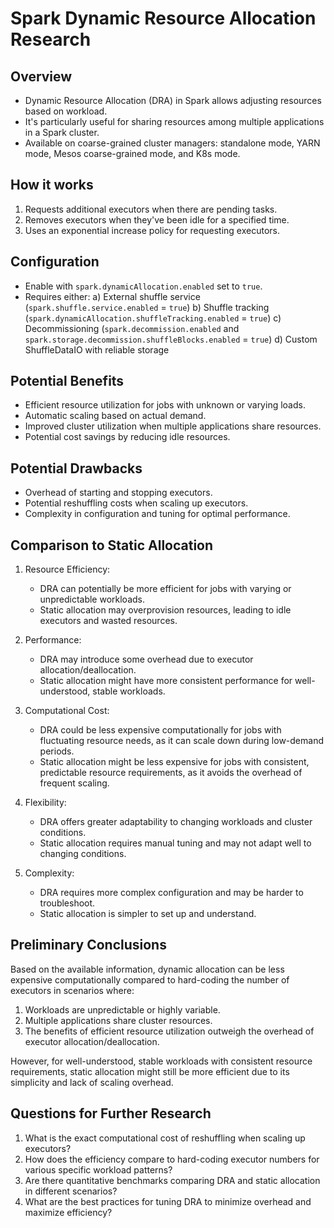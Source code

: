 # Spark Dynamic Resource Allocation Research

## Overview
- Dynamic Resource Allocation (DRA) in Spark allows adjusting resources based on workload.
- It's particularly useful for sharing resources among multiple applications in a Spark cluster.
- Available on coarse-grained cluster managers: standalone mode, YARN mode, Mesos coarse-grained mode, and K8s mode.

## How it works
1. Requests additional executors when there are pending tasks.
2. Removes executors when they've been idle for a specified time.
3. Uses an exponential increase policy for requesting executors.

## Configuration
- Enable with `spark.dynamicAllocation.enabled` set to `true`.
- Requires either:
  a) External shuffle service (`spark.shuffle.service.enabled` = `true`)
  b) Shuffle tracking (`spark.dynamicAllocation.shuffleTracking.enabled` = `true`)
  c) Decommissioning (`spark.decommission.enabled` and `spark.storage.decommission.shuffleBlocks.enabled` = `true`)
  d) Custom ShuffleDataIO with reliable storage

## Potential Benefits
- Efficient resource utilization for jobs with unknown or varying loads.
- Automatic scaling based on actual demand.
- Improved cluster utilization when multiple applications share resources.
- Potential cost savings by reducing idle resources.

## Potential Drawbacks
- Overhead of starting and stopping executors.
- Potential reshuffling costs when scaling up executors.
- Complexity in configuration and tuning for optimal performance.

## Comparison to Static Allocation
1. Resource Efficiency:
   - DRA can potentially be more efficient for jobs with varying or unpredictable workloads.
   - Static allocation may overprovision resources, leading to idle executors and wasted resources.

2. Performance:
   - DRA may introduce some overhead due to executor allocation/deallocation.
   - Static allocation might have more consistent performance for well-understood, stable workloads.

3. Computational Cost:
   - DRA could be less expensive computationally for jobs with fluctuating resource needs, as it can scale down during low-demand periods.
   - Static allocation might be less expensive for jobs with consistent, predictable resource requirements, as it avoids the overhead of frequent scaling.

4. Flexibility:
   - DRA offers greater adaptability to changing workloads and cluster conditions.
   - Static allocation requires manual tuning and may not adapt well to changing conditions.

5. Complexity:
   - DRA requires more complex configuration and may be harder to troubleshoot.
   - Static allocation is simpler to set up and understand.

## Preliminary Conclusions
Based on the available information, dynamic allocation can be less expensive computationally compared to hard-coding the number of executors in scenarios where:
1. Workloads are unpredictable or highly variable.
2. Multiple applications share cluster resources.
3. The benefits of efficient resource utilization outweigh the overhead of executor allocation/deallocation.

However, for well-understood, stable workloads with consistent resource requirements, static allocation might still be more efficient due to its simplicity and lack of scaling overhead.

## Questions for Further Research
1. What is the exact computational cost of reshuffling when scaling up executors?
2. How does the efficiency compare to hard-coding executor numbers for various specific workload patterns?
3. Are there quantitative benchmarks comparing DRA and static allocation in different scenarios?
4. What are the best practices for tuning DRA to minimize overhead and maximize efficiency?
